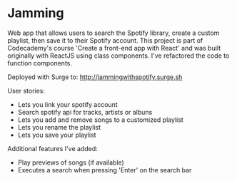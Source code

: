 # Jamming
Web app that allows users to search the Spotify library, create a custom playlist, then save it to their Spotify account.
This project is part of Codecademy's course 'Create a front-end app with React' and was built originally with ReactJS using class components. 
I've refactored the code to function components.

Deployed with Surge to: http://jammingwithspotify.surge.sh

User stories:
- Lets you link your spotify account
- Search spotify api for tracks, artists or albuns
- Lets you add and remove songs to a customized playlist
- Lets you rename the playlist
- Lets you save your playlist

Additional features I've added:
- Play previews of songs (if available)
- Executes a search when pressing 'Enter' on the search bar

